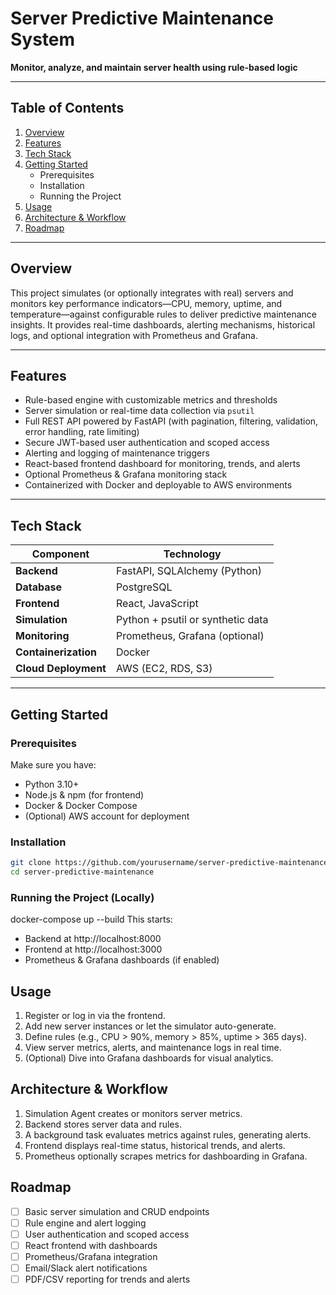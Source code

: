 # Server Predictive Maintenance System

**Monitor, analyze, and maintain server health using rule-based logic**

---

## Table of Contents

1. [Overview](#overview)  
2. [Features](#features)  
3. [Tech Stack](#tech-stack)  
4. [Getting Started](#getting-started)  
   - Prerequisites  
   - Installation  
   - Running the Project  
5. [Usage](#usage)  
6. [Architecture & Workflow](#architecture--workflow)  
7. [Roadmap](#roadmap)  

---

## Overview

This project simulates (or optionally integrates with real) servers and monitors key performance indicators—CPU, memory, uptime, and temperature—against configurable rules to deliver predictive maintenance insights. It provides real-time dashboards, alerting mechanisms, historical logs, and optional integration with Prometheus and Grafana.

---

## Features

- Rule-based engine with customizable metrics and thresholds  
- Server simulation or real-time data collection via `psutil`  
- Full REST API powered by FastAPI (with pagination, filtering, validation, error handling, rate limiting)  
- Secure JWT-based user authentication and scoped access  
- Alerting and logging of maintenance triggers  
- React-based frontend dashboard for monitoring, trends, and alerts  
- Optional Prometheus & Grafana monitoring stack  
- Containerized with Docker and deployable to AWS environments  

---

## Tech Stack

| Component         | Technology                        |
|------------------|-----------------------------------|
| **Backend**       | FastAPI, SQLAlchemy (Python)      |
| **Database**      | PostgreSQL                        |
| **Frontend**      | React, JavaScript                 |
| **Simulation**    | Python + psutil or synthetic data |
| **Monitoring**    | Prometheus, Grafana (optional)    |
| **Containerization** | Docker                        |
| **Cloud Deployment** | AWS (EC2, RDS, S3)            |

---

## Getting Started

### Prerequisites

Make sure you have:

- Python 3.10+  
- Node.js & npm (for frontend)  
- Docker & Docker Compose  
- (Optional) AWS account for deployment  

### Installation

```bash
git clone https://github.com/yourusername/server-predictive-maintenance.git
cd server-predictive-maintenance
```
### Running the Project (Locally)

docker-compose up --build
This starts:
 - Backend at http://localhost:8000
 - Frontend at http://localhost:3000
 - Prometheus & Grafana dashboards (if enabled)

## Usage
1. Register or log in via the frontend.
2. Add new server instances or let the simulator auto-generate.
3. Define rules (e.g., CPU > 90%, memory > 85%, uptime > 365 days).
4. View server metrics, alerts, and maintenance logs in real time.
5. (Optional) Dive into Grafana dashboards for visual analytics.

## Architecture & Workflow
1. Simulation Agent creates or monitors server metrics.
2. Backend stores server data and rules.
3. A background task evaluates metrics against rules, generating alerts.
4. Frontend displays real-time status, historical trends, and alerts.
5. Prometheus optionally scrapes metrics for dashboarding in Grafana.

## Roadmap
 - [ ] Basic server simulation and CRUD endpoints
 - [ ] Rule engine and alert logging
 - [ ] User authentication and scoped access
 - [ ] React frontend with dashboards
 - [ ] Prometheus/Grafana integration
 - [ ] Email/Slack alert notifications
 - [ ] PDF/CSV reporting for trends and alerts

